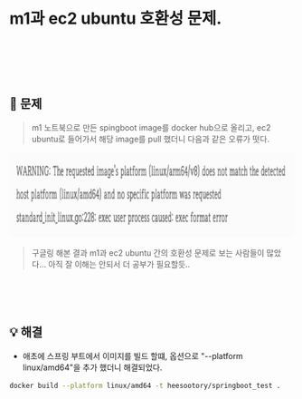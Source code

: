 # m1과 ec2 ubuntu 호환성 문제.

<br>
<br>
<br>
<br>

## 🧨 문제

> m1 노트북으로 만든 spingboot image를 docker hub으로 올리고, ec2 ubuntu로 들어가서 해당 image를 pull 했더니 다음과 같은 오류가 떳다.

<img
    src = "../Image/trouble_shooting/002_00.png"
    width = 1200px
    height = 150px
/>


> 구글링 해본 결과 m1과 ec2 ubuntu 간의 호환성 문제로 보는 사람들이 많았다... 아직 잘 이해는 안되서 더 공부가 필요할듯..



<br>
<br>
<br>


## 💡 해결

* 애초에 스프링 부트에서 이미지를 빌드 할떄, 옵션으로 "--platform linux/amd64"을 추가 했더니 해결되었다.

```zsh
docker build --platform linux/amd64 -t heesootory/springboot_test .
```



